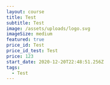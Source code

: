 ```yaml
---
layout: course
title: Test
subtitle: Test
image: /assets/uploads/logo.svg
imageSize: medium
featured: true
price_id: Test
price_id_test: Test
price: 123
start_date: 2020-12-20T22:48:51.256Z
tags:
  - Test
---
```

